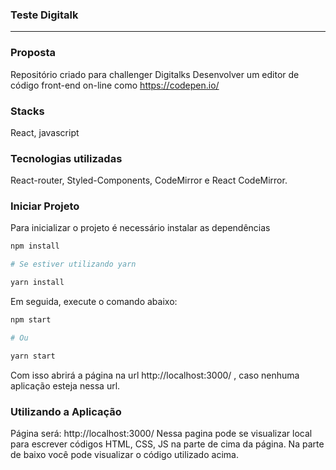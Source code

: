 ### Teste Digitalk
____________________________________

### Proposta
Repositório criado para challenger Digitalks
Desenvolver um editor de código front-end on-line como https://codepen.io/

### Stacks
React, javascript

### Tecnologias utilizadas
React-router, Styled-Components, CodeMirror e  React CodeMirror.

### Iniciar Projeto
Para inicializar o projeto é necessário instalar as dependências

```sh
npm install

# Se estiver utilizando yarn

yarn install
```

Em seguida, execute o comando abaixo:

```sh
npm start

# Ou

yarn start
```
Com isso abrirá a página na url http://localhost:3000/ , caso nenhuma aplicação esteja nessa url.

### Utilizando a Aplicação
Página será:
http://localhost:3000/
Nessa pagina pode se visualizar local para escrever códigos HTML, CSS, JS na parte de cima da página.
Na parte de baixo você pode visualizar o código utilizado acima.
